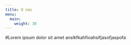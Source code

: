 ```yaml
---
title: O nás
menu:
  main:
    weight: 30
---
```


#Lorem ipsum dolor sit amet
anslkfkahfioahsifjasofjaspofa
